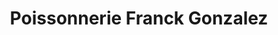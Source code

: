 ---
title: "Poissonnerie Franck Gonzalez"
url: /branne/poissonnerie-franck-gonzalez/
shop: Fisch
---